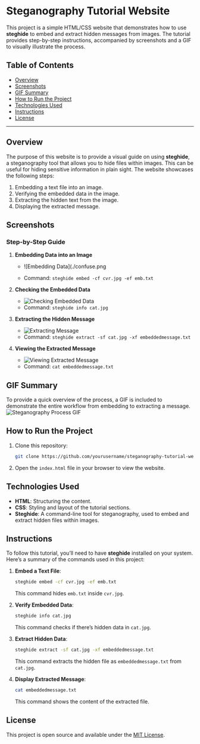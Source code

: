 
# Steganography Tutorial Website

This project is a simple HTML/CSS website that demonstrates how to use **steghide** to embed and extract hidden messages from images. The tutorial provides step-by-step instructions, accompanied by screenshots and a GIF to visually illustrate the process.

## Table of Contents

- [Overview](#overview)
- [Screenshots](#screenshots)
- [GIF Summary](#gif-summary)
- [How to Run the Project](#how-to-run-the-project)
- [Technologies Used](#technologies-used)
- [Instructions](#instructions)
- [License](#license)

---

## Overview

The purpose of this website is to provide a visual guide on using **steghide**, a steganography tool that allows you to hide files within images. This can be useful for hiding sensitive information in plain sight. The website showcases the following steps:
1. Embedding a text file into an image.
2. Verifying the embedded data in the image.
3. Extracting the hidden text from the image.
4. Displaying the extracted message.

## Screenshots

### Step-by-Step Guide

1. **Embedding Data into an Image**
   - ![Embedding Data](./confuse.png
     
   - Command: `steghide embed -cf cvr.jpg -ef emb.txt`

2. **Checking the Embedded Data**
   - ![Checking Embedded Data](./all.png)
   - Command: `steghide info cat.jpg`

3. **Extracting the Hidden Message**
   - ![Extracting Message](./decryption.png)
   - Command: `steghide extract -sf cat.jpg -xf embeddedmessage.txt`

4. **Viewing the Extracted Message**
   - ![Viewing Extracted Message](./chatbot.png)
   - Command: `cat embeddedmessage.txt`

## GIF Summary

To provide a quick overview of the process, a GIF is included to demonstrate the entire workflow from embedding to extracting a message.
![Steganography Process GIF](./Animation3.gif)

## How to Run the Project

1. Clone this repository:
   ```bash
   git clone https://github.com/yourusername/steganography-tutorial-website.git
   ```
2. Open the `index.html` file in your browser to view the website.

## Technologies Used

- **HTML**: Structuring the content.
- **CSS**: Styling and layout of the tutorial sections.
- **Steghide**: A command-line tool for steganography, used to embed and extract hidden files within images.

## Instructions

To follow this tutorial, you’ll need to have **steghide** installed on your system. Here’s a summary of the commands used in this project:

1. **Embed a Text File**:
   ```bash
   steghide embed -cf cvr.jpg -ef emb.txt
   ```
   This command hides `emb.txt` inside `cvr.jpg`.

2. **Verify Embedded Data**:
   ```bash
   steghide info cat.jpg
   ```
   This command checks if there’s hidden data in `cat.jpg`.

3. **Extract Hidden Data**:
   ```bash
   steghide extract -sf cat.jpg -xf embeddedmessage.txt
   ```
   This command extracts the hidden file as `embeddedmessage.txt` from `cat.jpg`.

4. **Display Extracted Message**:
   ```bash
   cat embeddedmessage.txt
   ```
   This command shows the content of the extracted file.

## License

This project is open source and available under the [MIT License](LICENSE).


